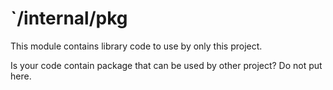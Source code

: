 # `/internal/pkg

This module contains library code to use by only this project.

Is your code contain package that can be used by other project? Do not put here.
